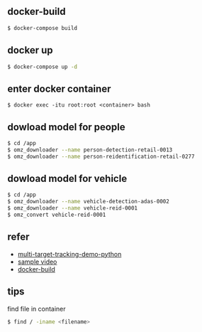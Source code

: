 ## docker-build
```bash
$ docker-compose build
```

## docker up
```bash
$ docker-compose up -d
```

## enter docker container
```
$ docker exec -itu root:root <container> bash
```

## dowload model for people
```bash
$ cd /app
$ omz_downloader --name person-detection-retail-0013
$ omz_downloader --name person-reidentification-retail-0277 
```

## dowload model for vehicle
```bash
$ cd /app
$ omz_downloader --name vehicle-detection-adas-0002
$ omz_downloader --name vehicle-reid-0001
$ omz_convert vehicle-reid-0001
```

## refer
- [multi-target-tracking-demo-python](https://docs.openvino.ai/2021.4/omz_demos_multi_camera_multi_target_tracking_demo_python.html#doxid-omz-demos-multi-camera-multi-target-tracking-demo-python)
- [sample video](https://github.com/intel-iot-devkit/sample-videos)
- [docker-build](https://hub.docker.com/r/openvino/ubuntu20_dev)

## tips
find file in container
```bash
$ find / -iname <filename>
```
